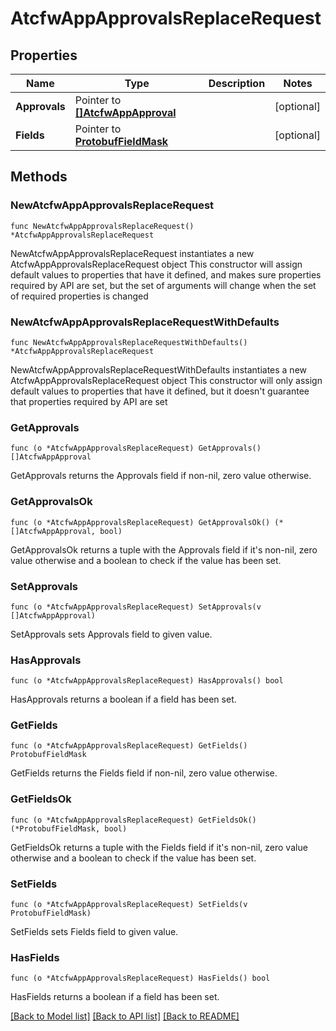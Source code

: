 # AtcfwAppApprovalsReplaceRequest

## Properties

Name | Type | Description | Notes
------------ | ------------- | ------------- | -------------
**Approvals** | Pointer to [**[]AtcfwAppApproval**](AtcfwAppApproval.md) |  | [optional] 
**Fields** | Pointer to [**ProtobufFieldMask**](ProtobufFieldMask.md) |  | [optional] 

## Methods

### NewAtcfwAppApprovalsReplaceRequest

`func NewAtcfwAppApprovalsReplaceRequest() *AtcfwAppApprovalsReplaceRequest`

NewAtcfwAppApprovalsReplaceRequest instantiates a new AtcfwAppApprovalsReplaceRequest object
This constructor will assign default values to properties that have it defined,
and makes sure properties required by API are set, but the set of arguments
will change when the set of required properties is changed

### NewAtcfwAppApprovalsReplaceRequestWithDefaults

`func NewAtcfwAppApprovalsReplaceRequestWithDefaults() *AtcfwAppApprovalsReplaceRequest`

NewAtcfwAppApprovalsReplaceRequestWithDefaults instantiates a new AtcfwAppApprovalsReplaceRequest object
This constructor will only assign default values to properties that have it defined,
but it doesn't guarantee that properties required by API are set

### GetApprovals

`func (o *AtcfwAppApprovalsReplaceRequest) GetApprovals() []AtcfwAppApproval`

GetApprovals returns the Approvals field if non-nil, zero value otherwise.

### GetApprovalsOk

`func (o *AtcfwAppApprovalsReplaceRequest) GetApprovalsOk() (*[]AtcfwAppApproval, bool)`

GetApprovalsOk returns a tuple with the Approvals field if it's non-nil, zero value otherwise
and a boolean to check if the value has been set.

### SetApprovals

`func (o *AtcfwAppApprovalsReplaceRequest) SetApprovals(v []AtcfwAppApproval)`

SetApprovals sets Approvals field to given value.

### HasApprovals

`func (o *AtcfwAppApprovalsReplaceRequest) HasApprovals() bool`

HasApprovals returns a boolean if a field has been set.

### GetFields

`func (o *AtcfwAppApprovalsReplaceRequest) GetFields() ProtobufFieldMask`

GetFields returns the Fields field if non-nil, zero value otherwise.

### GetFieldsOk

`func (o *AtcfwAppApprovalsReplaceRequest) GetFieldsOk() (*ProtobufFieldMask, bool)`

GetFieldsOk returns a tuple with the Fields field if it's non-nil, zero value otherwise
and a boolean to check if the value has been set.

### SetFields

`func (o *AtcfwAppApprovalsReplaceRequest) SetFields(v ProtobufFieldMask)`

SetFields sets Fields field to given value.

### HasFields

`func (o *AtcfwAppApprovalsReplaceRequest) HasFields() bool`

HasFields returns a boolean if a field has been set.


[[Back to Model list]](../README.md#documentation-for-models) [[Back to API list]](../README.md#documentation-for-api-endpoints) [[Back to README]](../README.md)


